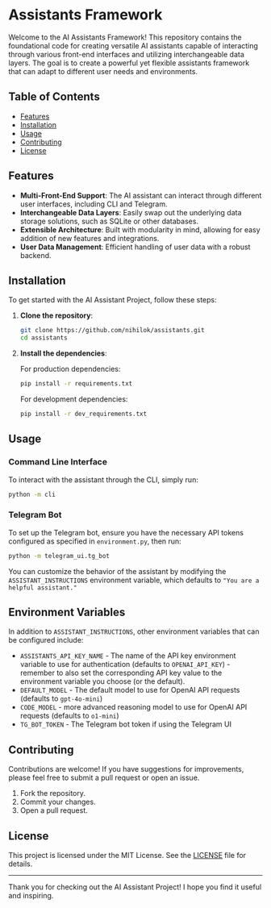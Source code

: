 # Assistants Framework

Welcome to the AI Assistants Framework! This repository contains the foundational code for creating versatile AI assistants capable of interacting through various front-end interfaces and utilizing interchangeable data layers. The goal is to create a powerful yet flexible assistants framework that can adapt to different user needs and environments.

## Table of Contents

- [Features](#features)
- [Installation](#installation)
- [Usage](#usage)
- [Contributing](#contributing)
- [License](#license)

## Features

- **Multi-Front-End Support**: The AI assistant can interact through different user interfaces, including CLI and Telegram.
- **Interchangeable Data Layers**: Easily swap out the underlying data storage solutions, such as SQLite or other databases.
- **Extensible Architecture**: Built with modularity in mind, allowing for easy addition of new features and integrations.
- **User Data Management**: Efficient handling of user data with a robust backend.

## Installation

To get started with the AI Assistant Project, follow these steps:

1. **Clone the repository**:

   ```bash
   git clone https://github.com/nihilok/assistants.git
   cd assistants
   ```

2. **Install the dependencies**:

   For production dependencies:

   ```bash
   pip install -r requirements.txt
   ```

   For development dependencies:

   ```bash
   pip install -r dev_requirements.txt
   ```

## Usage

### Command Line Interface

To interact with the assistant through the CLI, simply run:

```bash
python -m cli
```

### Telegram Bot

To set up the Telegram bot, ensure you have the necessary API tokens configured as specified in `environment.py`, then run:

```bash
python -m telegram_ui.tg_bot
```

You can customize the behavior of the assistant by modifying the `ASSISTANT_INSTRUCTIONS` environment variable, which defaults to `"You are a helpful assistant."`

## Environment Variables

In addition to `ASSISTANT_INSTRUCTIONS`, other environment variables that can be configured include:

- `ASSISTANTS_API_KEY_NAME` - The name of the API key environment variable to use for authentication (defaults to `OPENAI_API_KEY`) - remember to also set the corresponding API key value to the environment variable you choose (or the default).
- `DEFAULT_MODEL` - The default model to use for OpenAI API requests (defaults to `gpt-4o-mini`)
- `CODE_MODEL` - more advanced reasoning model to use for OpenAI API requests (defaults to `o1-mini`)
- `TG_BOT_TOKEN` - The Telegram bot token if using the Telegram UI 

## Contributing

Contributions are welcome! If you have suggestions for improvements, please feel free to submit a pull request or open an issue.

1. Fork the repository.
2. Commit your changes.
3. Open a pull request.

## License

This project is licensed under the MIT License. See the [LICENSE](LICENSE) file for details.

---

Thank you for checking out the AI Assistant Project! I hope you find it useful and inspiring.
